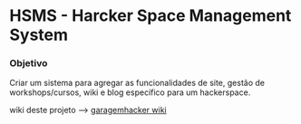 # HSMS - Harcker Space Management System

### Objetivo

Criar um sistema para agregar as funcionalidades de site, gestão de workshops/cursos, wiki e blog especifico para um   hackerspace.

wiki deste projeto --> [garagemhacker wiki](http://garagemhacker.org/wiki/doku.php/projetos/todos/hsms.txt)

